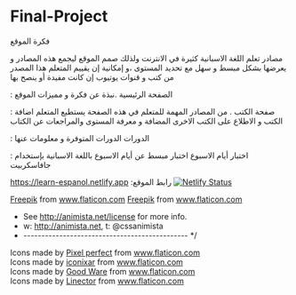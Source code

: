 # Final-Project
فكرة الموقع

مصادر تعلم اللغة الاسبانية كثيرة في الانترنت ولذلك صمم الموقع ليجمع هذه المصادر و يعرضها بشكل مبسط و سهل مع تحديد المستوى ،و إمكانية إن يقييم المتعلم هذا المصدر من كتب و قنوات يوتيوب إن كانت مفيدة أو ينصح بها 

: الصفحة الرئيسية
.نبذة عن فكرة و مميزات الموقع 


: صفحة الكتب
. من المصادر المهمة للمتعلم في هذه الصفحة يستطيع المتعلم اضافة الكتب و الاطلاع على الكتب الاخرى المضافة و معرفة المستوى والمراجعات عن الكتاب 


: الدورات
الدورات المتوفرة و معلومات عنها 

: اختبار أيام الاسبوع
 اختبار مبسط عن أيام الاسبوع باللغة الاسبانية بإستخدام جافاسكربيت 



https://learn-espanol.netlify.app
:رابط الموقع
[![Netlify Status](https://api.netlify.com/api/v1/badges/13937508-ac78-4114-9c69-c2e91937205f/deploy-status)](https://app.netlify.com/sites/learn-espanol/deploys)


<!-- Attribution: -->
 <a href="http://www.freepik.com/" title="Freepik">Freepik</a> from <a href="https://www.flaticon.com/" title="Flaticon">www.flaticon.com</a>
 <a href="https://www.flaticon.com/authors/freepik" title="Freepik">Freepik</a> from <a href="https://www.flaticon.com/" title="Flaticon">www.flaticon.com</a></div>
 * See http://animista.net/license for more info. 
 * w: http://animista.net, t: @cssanimista
 * ---------------------------------------------- */
 <div>Icons made by <a href="https://www.flaticon.com/authors/pixel-perfect" title="Pixel perfect">Pixel perfect</a> from <a href="https://www.flaticon.com/" title="Flaticon">www.flaticon.com</a></div>
 <div>Icons made by <a href="https://www.flaticon.com/free-icon/loading_2413423?term=loading&related_id=2413423" title="iconixar">iconixar</a> from <a href="https://www.flaticon.com/" title="Flaticon">www.flaticon.com</a></div>
 <div>Icons made by <a href="https://www.flaticon.com/authors/good-ware" title="Good Ware">Good Ware</a> from <a href="https://www.flaticon.com/" title="Flaticon">www.flaticon.com</a></div>
 <div>Icons made by <a href="https://www.flaticon.com/authors/linector" title="Linector">Linector</a> from <a href="https://www.flaticon.com/" title="Flaticon">www.flaticon.com</a></div>








